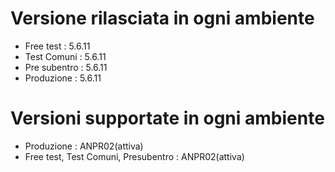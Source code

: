 # Versione rilasciata in ogni ambiente

- Free test : 5.6.11
- Test Comuni : 5.6.11
- Pre subentro : 5.6.11
- Produzione : 5.6.11


# Versioni supportate in ogni ambiente

- Produzione : ANPR02(attiva)
- Free test, Test Comuni, Presubentro : ANPR02(attiva)
